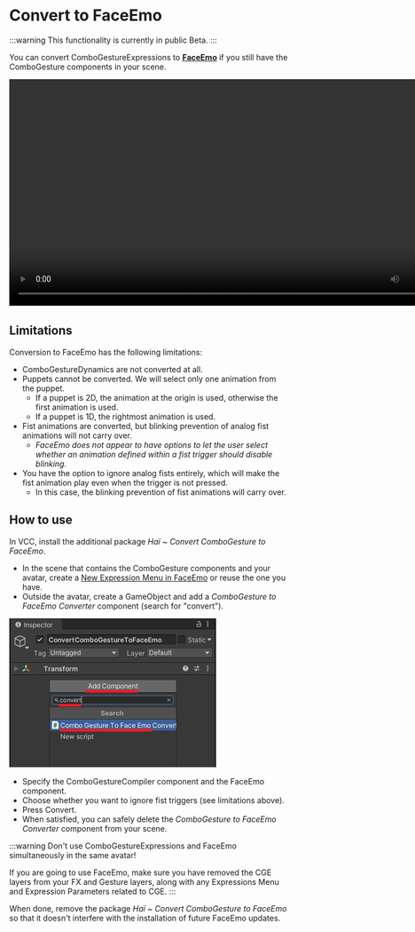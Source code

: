 # Convert to FaceEmo

:::warning
This functionality is currently in public Beta.
:::

You can convert ComboGestureExpressions to **[FaceEmo](https://suzuryg.github.io/face-emo/)**
if you still have the ComboGesture components in your scene.

<video controls width="816">
<source src={require('./videos/NWB6b75D8N.mp4').default}/>
</video>

## Limitations

Conversion to FaceEmo has the following limitations:

- ComboGestureDynamics are not converted at all.
- Puppets cannot be converted. We will select only one animation from the puppet.
  - If a puppet is 2D, the animation at the origin is used, otherwise the first animation is used.
  - If a puppet is 1D, the rightmost animation is used.
- Fist animations are converted, but blinking prevention of analog fist animations will not carry over.
  - *FaceEmo does not appear to have options to let the user select whether an animation defined within a fist trigger should disable blinking.*
- You have the option to ignore analog fists entirely, which will make the fist animation play even when the trigger is not pressed.
  - In this case, the blinking prevention of fist animations will carry over.

## How to use

In VCC, install the additional package *Haï ~ Convert ComboGesture to FaceEmo*.

- In the scene that contains the ComboGesture components and your avatar, create a [New Expression Menu in FaceEmo](https://suzuryg.github.io/face-emo/docs/tutorials/simple-menu/)
or reuse the one you have.
- Outside the avatar, create a GameObject and add a *ComboGesture to FaceEmo Converter* component (search for "convert").

![img/convert.png](img/convert.png)
- Specify the ComboGestureCompiler component and the FaceEmo component.
- Choose whether you want to ignore fist triggers (see limitations above).
- Press Convert.
- When satisfied, you can safely delete the *ComboGesture to FaceEmo Converter* component from your scene.

:::warning
Don't use ComboGestureExpressions and FaceEmo simultaneously in the same avatar!

If you are going to use FaceEmo, make sure you have removed the CGE layers from your FX and Gesture layers,
along with any Expressions Menu and Expression Parameters related to CGE.
:::

When done, remove the package *Haï ~ Convert ComboGesture to FaceEmo* so that it doesn't interfere with the installation
of future FaceEmo updates.